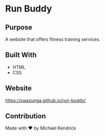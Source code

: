# Run Buddy

## Purpose
A website that offers fitness training services.

## Built With
* HTML
* CSS

## Website
https://swazunga.github.io/run-buddy/

## Contribution
Made with ❤️ by Michael Kendrick

